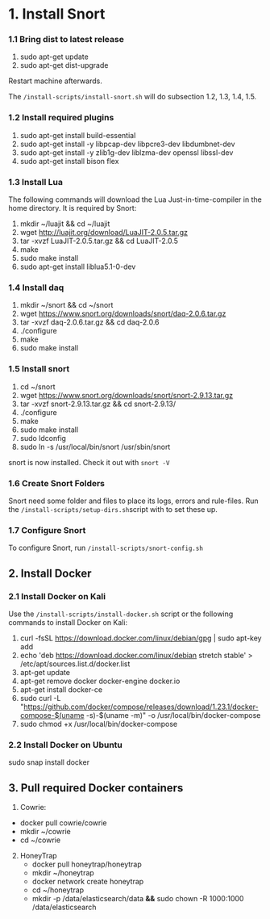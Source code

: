 # 1. Install Snort

### 1.1 Bring dist to latest release

1. sudo apt-get update
2. sudo apt-get dist-upgrade

Restart machine afterwards.

The `/install-scripts/install-snort.sh` will do subsection 1.2, 1.3, 1.4, 1.5.

### 1.2 Install required plugins

1. sudo apt-get install build-essential
2. sudo apt-get install -y libpcap-dev libpcre3-dev libdumbnet-dev
3. sudo apt-get install -y zlib1g-dev liblzma-dev openssl libssl-dev
4. sudo apt-get install bison flex

### 1.3 Install Lua

The following commands will download the Lua Just-in-time-compiler in the home directory. It is required by Snort:

1. mkdir ~/luajit && cd  ~/luajit
2. wget http://luajit.org/download/LuaJIT-2.0.5.tar.gz
3. tar -xvzf LuaJIT-2.0.5.tar.gz && cd LuaJIT-2.0.5
4. make
5. sudo make install
6. sudo apt-get install liblua5.1-0-dev


### 1.4 Install daq

1. mkdir ~/snort && cd ~/snort
2. wget https://www.snort.org/downloads/snort/daq-2.0.6.tar.gz
3. tar -xvzf daq-2.0.6.tar.gz && cd daq-2.0.6
4. ./configure
5. make
6. sudo make install

### 1.5 Install snort

1. cd ~/snort
2. wget https://www.snort.org/downloads/snort/snort-2.9.13.tar.gz
3. tar -xvzf snort-2.9.13.tar.gz && cd snort-2.9.13/
4. ./configure
5. make
6. sudo make install
7. sudo ldconfig
8. sudo ln -s /usr/local/bin/snort /usr/sbin/snort

snort is now installed. Check it out with `snort -V`

### 1.6 Create Snort Folders
Snort need some folder and files to place its logs, errors and rule-files. Run the `/install-scripts/setup-dirs.sh`script with to set these up.

### 1.7 Configure Snort
To configure Snort, run `/install-scripts/snort-config.sh`

## 2. Install Docker
### 2.1 Install Docker on Kali

Use the `/install-scripts/install-docker.sh` script or the following commands to install Docker on Kali:

1. curl -fsSL https://download.docker.com/linux/debian/gpg | sudo apt-key add
2. echo 'deb https://download.docker.com/linux/debian stretch stable' > /etc/apt/sources.list.d/docker.list
3. apt-get update
4. apt-get remove docker docker-engine docker.io
5. apt-get install docker-ce
6. sudo curl -L "https://github.com/docker/compose/releases/download/1.23.1/docker-compose-$(uname -s)-$(uname -m)" -o /usr/local/bin/docker-compose
7. sudo chmod +x /usr/local/bin/docker-compose 



### 2.2 Install Docker on Ubuntu

sudo snap install docker



## 3. Pull required Docker containers

1. Cowrie:
  * docker pull cowrie/cowrie
  * mkdir ~/cowrie
  * cd ~/cowrie
   
2. HoneyTrap
   * docker pull honeytrap/honeytrap
   * mkdir ~/honeytrap
   * docker network create honeytrap
   * cd ~/honeytrap
   * mkdir -p /data/elasticsearch/data **&&** sudo chown -R 1000:1000 /data/elasticsearch
